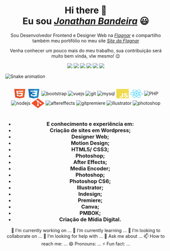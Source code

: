 <div>
  <h1 align="center">Hi there 👋 <br> Eu sou <a href="https://www.linkedin.com/in/jonathan-bandeira-07b145143/"><i>Jonathan Bandeira</i></a> 😃️</h1>
  <p align="center">Sou Desenvolvedor Frontend e Designer Web na <a href="https://www.instagram.com/flagnarweb/"><i>Flagnar</i></a> e compartilho também meu portifólio no meu site <a href="https://flagnar.com.br/" target="_blank"><i>Site da Flagnar</i></a>
</div>
  </a>
  <p align="center">Venha conhecer um pouco mais do meu trabalho, sua contribuição será muito bem vinda, vlw mesmo! 😉️</p>
</div>

<div align="center">
  <a href="https://www.instagram.com/flagnarweb/" target="_blank"><img src="https://img.shields.io/badge/-Instagram-%23E4405F?style=for-the-badge&logo=instagram&logoColor=white" target="_blank"></a>
  <a href="https://www.facebook.com/flagnar" target="_blank"><img src="https://img.shields.io/badge/Facebook-1877F2?style=for-the-badge&logo=facebook&logoColor=white" target="_blank"></a>
  <a href="https://www.linkedin.com/in/https://www.linkedin.com/in/jonathan-bandeira-07b145143/" target="_blank"><img src="https://img.shields.io/badge/-LinkedIn-%230077B5?style=for-the-badge&logo=linkedin&logoColor=white" target="_blank"></a> 
  <a href="https://www.behance.net/flagnar" target="_blank"><img src="https://img.shields.io/badge/-Behance-blue?style=for-the-badge&logo=behance&logoColor=white" target="_blank"></a>
  <a href="https://t.me/jonathanbandeiraa"><img src="https://img.shields.io/badge/Telegram-2CA5E0?style=for-the-badge&logo=telegram&logoColor=white" target="_blank"></a>
  <a href="mailto:jonatanbandeira21@gmail.com"><img src="https://img.shields.io/badge/Gmail-D14836?style=for-the-badge&logo=gmail&logoColor=white" target="_blank"></a>
</div>
    
  ![Snake animation](https://github.com/danielbped/danielbped/blob/output/github-contribution-grid-snake.svg)
  
  <div align="center" valign="top"><br>
  <img align="center" alt="HTML" height="30" width="40" src="https://raw.githubusercontent.com/devicons/devicon/master/icons/html5/html5-original.svg">
  <img align="center" alt="CSS" height="30" width="40" src="https://raw.githubusercontent.com/devicons/devicon/master/icons/css3/css3-original.svg">
  <img align="center" alt="bootstrap" height="30" width="40" src="https://cdn.jsdelivr.net/gh/devicons/devicon/icons/bootstrap/bootstrap-original.svg">
  <img align="center" alt="vuejs" height="30" width="40" src="https://cdn.jsdelivr.net/gh/devicons/devicon/icons/vuejs/vuejs-original.svg">
  <img align="center" alt="git" height="30" width="40" src="https://cdn.jsdelivr.net/gh/devicons/devicon/icons/python/python-original.svg">
  <img align="center" alt="mysql" height="30" width="40" src="https://cdn.jsdelivr.net/gh/devicons/devicon/icons/mysql/mysql-original.svg">
  <img align="center" alt="Js" height="30" width="40" src="https://raw.githubusercontent.com/devicons/devicon/master/icons/javascript/javascript-plain.svg">
  <img align="center" alt="React" height="30" width="40" src="https://raw.githubusercontent.com/devicons/devicon/master/icons/react/react-original.svg">
  <img align="center" alt="PHP" height="30" width="40" src="https://cdn.jsdelivr.net/gh/devicons/devicon/icons/php/php-plain.svg">
  <img align="center" alt="nodejs" height="30" width="40" src="https://cdn.worldvectorlogo.com/logos/nodejs-icon.svg">
  <img align="center" alt="aftereffects" height="30" width="40" src="https://raw.githubusercontent.com/devicons/devicon/master/icons/git/git-original.svg">
  <img align="center" alt="aftereffects" height="30" width="40" src="https://cdn.jsdelivr.net/gh/devicons/devicon/icons/aftereffects/aftereffects-original.svg">
   <img align="center" alt="gitpremiere" height="30" width="40" src="https://cdn.jsdelivr.net/gh/devicons/devicon/icons/premierepro/premierepro-original.svg">
  <img align="center" alt="illustrator" height="30" width="40" src="https://cdn.jsdelivr.net/gh/devicons/devicon/icons/illustrator/illustrator-line.svg">
  <img align="center" alt="photoshop" height="30" width="40" src="https://cdn.jsdelivr.net/gh/devicons/devicon/icons/photoshop/photoshop-line.svg">
  <br><br>
<div align="center">
  
</div>
  <h3 align="center"> 
    <ul>
      <li>E conhecimento e experiência em:</li>
      <li>Criação de sites em Wordpress;</li>
      <li>Designer Web;</li>
      <li>Motion Design;</li>
      <li>HTML5/ CSS3;</li>
      <li>Photoshop;</li>
      <li>After Effects;</li>
      <li>Media Encoder;</li>
      <li>Photoshop;</li>
      <li>Photoshop CS6;</li>
      <li>Illustrator;</li>
      <li>Indesign;</li>
      <li>Premiere;</li>
      <li>Canva;</li>
      <li>PMBOK;</li>
      <li>Criação de Mídia Digital.</li>
    </ul>
    </h3>
  
🔭 I’m currently working on ...
🌱 I’m currently learning ...
👯 I’m looking to collaborate on ...
🤔 I’m looking for help with ...
💬 Ask me about ...
📫 How to reach me: ...
😄 Pronouns: ...
⚡ Fun fact: ...










